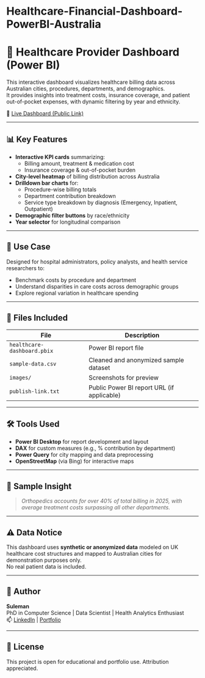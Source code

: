 # Healthcare-Financial-Dashboard-PowerBI-Australia
# 🏥 Healthcare Provider Dashboard (Power BI)

This interactive dashboard visualizes healthcare billing data across Australian cities, procedures, departments, and demographics.  
It provides insights into treatment costs, insurance coverage, and patient out-of-pocket expenses, with dynamic filtering by year and ethnicity.

🔗 [Live Dashboard (Public Link)](https://app.powerbi.com/view?r=YOUR_PUBLIC_LINK_HERE)

---

## 📊 Key Features

- **Interactive KPI cards** summarizing:
  - Billing amount, treatment & medication cost
  - Insurance coverage & out-of-pocket burden
- **City-level heatmap** of billing distribution across Australia
- **Drilldown bar charts** for:
  - Procedure-wise billing totals
  - Department contribution breakdown
  - Service type breakdown by diagnosis (Emergency, Inpatient, Outpatient)
- **Demographic filter buttons** by race/ethnicity
- **Year selector** for longitudinal comparison

---

## 📍 Use Case

Designed for hospital administrators, policy analysts, and health service researchers to:

- Benchmark costs by procedure and department
- Understand disparities in care costs across demographic groups
- Explore regional variation in healthcare spending

---

## 📁 Files Included

| File | Description |
|------|-------------|
| `healthcare-dashboard.pbix` | Power BI report file |
| `sample-data.csv` | Cleaned and anonymized sample dataset |
| `images/` | Screenshots for preview |
| `publish-link.txt` | Public Power BI report URL (if applicable) |

---

## 🛠️ Tools Used

- **Power BI Desktop** for report development and layout
- **DAX** for custom measures (e.g., % contribution by department)
- **Power Query** for city mapping and data preprocessing
- **OpenStreetMap** (via Bing) for interactive maps

---

## 🧪 Sample Insight

> *Orthopedics accounts for over 40% of total billing in 2025, with average treatment costs surpassing all other departments.*

---

## ⚠️ Data Notice

This dashboard uses **synthetic or anonymized data** modeled on UK healthcare cost structures and mapped to Australian cities for demonstration purposes only.  
No real patient data is included.

---

## 📌 Author

**Suleman**  
PhD in Computer Science | Data Scientist | Health Analytics Enthusiast  
📫 [LinkedIn](https://www.linkedin.com/in/YOUR_LINK) | [Portfolio](https://yourwebsite.com)

---

## 📄 License

This project is open for educational and portfolio use. Attribution appreciated.

